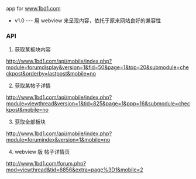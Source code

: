 app for www.1bd1.com

+ v1.0  ---  用 webview 来呈现内容，依托于原来网站良好的兼容性


### API

1. 获取某板块内容

http://www.1bd1.com/api/mobile/index.php?module=forumdisplay&version=1&fid=50&page=1&tpp=20&submodule=checkpost&orderby=lastpost&mobile=no

2. 获取某帖子详情

http://www.1bd1.com/api/mobile/index.php?module=viewthread&version=1&tid=825&page=1&ppp=16&submodule=checkpost&mobile=no

3. 获取全部板块

http://www.1bd1.com/api/mobile/index.php?module=forumindex&version=1&mobile=no

4. webview 版 帖子详情页

http://www.1bd1.com/forum.php?mod=viewthread&tid=6856&extra=page%3D1&mobile=2
